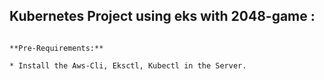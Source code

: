 ## Kubernetes Project using eks with 2048-game :
```

**Pre-Requirements:**

* Install the Aws-Cli, Eksctl, Kubectl in the Server.

  




